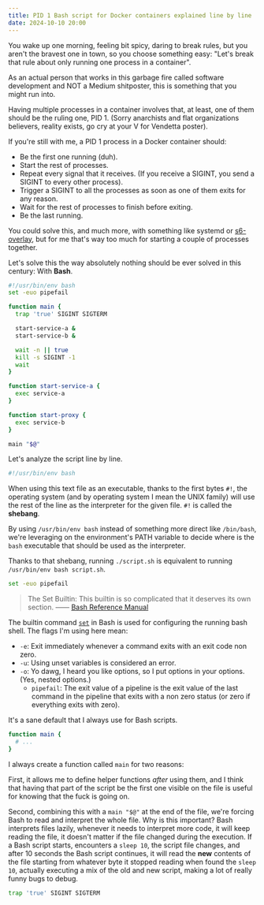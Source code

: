 ```yaml
---
title: PID 1 Bash script for Docker containers explained line by line
date: 2024-10-10 20:00
---
```


You wake up one morning, feeling bit spicy, daring to break rules, but you aren't the bravest one in town, so you choose something easy: "Let's break that rule about only running one process in a container".

As an actual person that works in this garbage fire called software development and NOT a Medium shitposter, this is something that you might run into.

Having multiple processes in a container involves that, at least, one of them should be the ruling one, PID 1. (Sorry anarchists and flat organizations believers, reality exists, go cry at your V for Vendetta poster).

If you're still with me, a PID 1 process in a Docker container should:

- Be the first one running (duh).
- Start the rest of processes.
- Repeat every signal that it receives. (If you receive a SIGINT, you send a SIGINT to every other process).
- Trigger a SIGINT to all the processes as soon as one of them exits for any reason.
- Wait for the rest of processes to finish before exiting.
- Be the last running.

You could solve this, and much more, with something like systemd or [s6-overlay](https://github.com/just-containers/s6-overlay), but for me that's way too much for starting a couple of processes together.

Let's solve this the way absolutely nothing should be ever solved in this century: With **Bash**.

```bash
#!/usr/bin/env bash
set -euo pipefail

function main {
  trap 'true' SIGINT SIGTERM

  start-service-a &
  start-service-b &

  wait -n || true
  kill -s SIGINT -1
  wait
}

function start-service-a {
  exec service-a
}

function start-proxy {
  exec service-b
}

main "$@"
```

Let's analyze the script line by line.

```bash
#!/usr/bin/env bash
```

When using this text file as an executable, thanks to the first bytes `#!`, the operating system (and by operating system I mean the UNIX family) will use the rest of the line as the interpreter for the given file. `#!` is called the **shebang**.

By using `/usr/bin/env bash` instead of something more direct like `/bin/bash`, we're leveraging on the environment's PATH variable to decide where is the `bash` executable that should be used as the interpreter.

Thanks to that shebang, running `./script.sh` is equivalent to running `/usr/bin/env bash script.sh`.

```bash
set -euo pipefail
```

> The Set Builtin: This builtin is so complicated that it deserves its own section. —— [Bash Reference Manual](https://www.gnu.org/software/bash/manual/bash.html#The-Set-Builtin)

The builtin command [`set`](https://www.gnu.org/software/bash/manual/bash.html#The-Set-Builtin) in Bash is used for configuring the running bash shell. The flags I'm using here mean:

- `-e`: Exit immediately whenever a command exits with an exit code non zero.
- `-u`: Using unset variables is considered an error.
- `-o`: Yo dawg, I heard you like options, so I put options in your options. (Yes, nested options.)
  - `pipefail`: The exit value of a pipeline is the exit value of the last command in the pipeline that exits with a non zero status (or zero if everything exits with zero).

It's a sane default that I always use for Bash scripts.

```bash
function main {
  # ...
}
```

I always create a function called `main` for two reasons:

First, it allows me to define helper functions _after_ using them, and I think that having that part of the script be the first one visible on the file is useful for knowing that the fuck is going on.

Second, combining this with a `main "$@"` at the end of the file, we're forcing Bash to read and interpret the whole file. Why is this important? Bash interprets files lazily, whenever it needs to interpret more code, it will keep reading the file, it doesn't matter if the file changed during the execution. If a Bash script starts, encounters a `sleep 10`, the script file changes, and after 10 seconds the Bash script continues, it will read the **new** contents of the file starting from whatever byte it stopped reading when found the `sleep 10`, actually executing a mix of the old and new script, making a lot of really funny bugs to debug.

```bash
trap 'true' SIGINT SIGTERM
```


